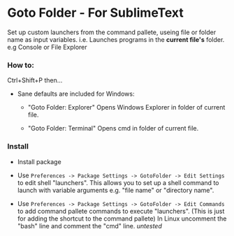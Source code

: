 Goto Folder - For SublimeText
===========

Set up custom launchers from the command pallete, useing file or folder name as input variables.
i.e. Launches programs in the **current file's** folder. e.g Console or File Explorer


### How to:

Ctrl+Shift+P then...

 - Sane defaults are included for Windows:

   - "Goto Folder: Explorer" Opens Windows Explorer in folder of current file.

   - "Goto Folder: Terminal" Opens cmd in folder of current file.



### Install

 - Install package

 - Use `Preferences -> Package Settings -> GotoFolder -> Edit Settings` to edit shell "launchers".
   This allows you to set up a shell command to launch with variable arguments e.g. "file name" or "directory name".

 - Use `Preferences -> Package Settings -> GotoFolder -> Edit Commands` to add command pallete commands to execute "launchers".
   (This is just for adding the shortcut to the command pallete)
   In Linux uncomment the "bash" line and comment the "cmd" line. *untested*
